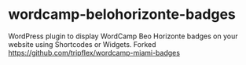 # wordcamp-belohorizonte-badges
WordPress plugin to display WordCamp Beo Horizonte badges on your website using Shortcodes or Widgets. Forked https://github.com/tripflex/wordcamp-miami-badges
